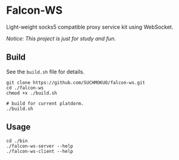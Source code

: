 # Falcon-WS

Light-weight socks5 compatible proxy service kit using WebSocket.

*Notice: This project is just for study and fun.*

## Build

See the `build.sh` file for details.

```
git clone https://github.com/SUCHMOKUO/falcon-ws.git
cd ./falcon-ws
chmod +x ./build.sh

# build for current platdorm.
./build.sh
```

## Usage

```
cd ./bin
./falcon-ws-server --help
./falcon-ws-client --help
```
